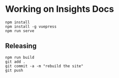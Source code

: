 # Working on Insights Docs
```
npm install
npm install -g vuepress
npm run serve
```

## Releasing
```
npm run build
git add .
git commit -a -m "rebuild the site"
git push
```
